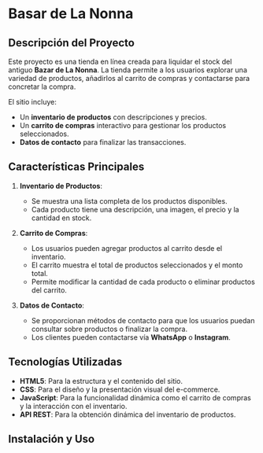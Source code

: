 # Basar de La Nonna

## Descripción del Proyecto
Este proyecto es una tienda en línea creada para liquidar el stock del antiguo **Bazar de La Nonna**. La tienda permite a los usuarios explorar una variedad de productos, añadirlos al carrito de compras y contactarse para concretar la compra.

El sitio incluye:
- Un **inventario de productos** con descripciones y precios.
- Un **carrito de compras** interactivo para gestionar los productos seleccionados.
- **Datos de contacto** para finalizar las transacciones.

## Características Principales

1. **Inventario de Productos**:
   - Se muestra una lista completa de los productos disponibles.
   - Cada producto tiene una descripción, una imagen, el precio y la cantidad en stock.

2. **Carrito de Compras**:
   - Los usuarios pueden agregar productos al carrito desde el inventario.
   - El carrito muestra el total de productos seleccionados y el monto total.
   - Permite modificar la cantidad de cada producto o eliminar productos del carrito.

3. **Datos de Contacto**:
   - Se proporcionan métodos de contacto para que los usuarios puedan consultar sobre productos o finalizar la compra.
   - Los clientes pueden contactarse vía **WhatsApp** o **Instagram**.

## Tecnologías Utilizadas

- **HTML5**: Para la estructura y el contenido del sitio.
- **CSS**: Para el diseño y la presentación visual del e-commerce.
- **JavaScript**: Para la funcionalidad dinámica como el carrito de compras y la interacción con el inventario.
- **API REST**: Para la obtención dinámica del inventario de productos.

## Instalación y Uso


